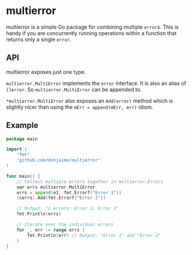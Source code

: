 # multierror #

multierror is a simple Go package for combining multiple `error`s.
This is handy if you are concurrently running operations within
a function that returns only a single `error`.

## API ##

multierror exposes just one type.

`multierror.MultiError` implements the `error` interface.  It is
also an alias of `[]error`. So `multierror.MultiError` can be appended to.

`*multierror.MultiError` also exposes an `Add(error)` method which is slightly
 nicer than using the `mErr = append(mErr, err)` idiom.

## Example ##

```go
package main

import (
	"fmt"
	"github.com/donjaime/multierror"
)

func main() {
	// Collect multiple errors together in multierror.Errors
	var errs multierror.MultiError
	errs = append(e1, fmt.Errorf("Error 1"))
	(&errs).Add(fmt.Errorf("Error 2"))

	// Output: "2 errors: Error 1; Error 2"
	fmt.Println(errs)

	// Iterate over the individual errors
	for _, err := range errs {
		fmt.Println(err) // Output: "Error 1" and "Error 2"
	}
}
```
